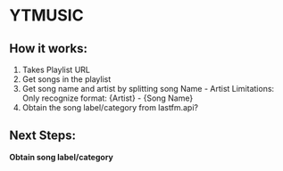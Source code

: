 # YTMUSIC
## How it works:
1. Takes Playlist URL
2. Get songs in the playlist
3. Get song name and artist by splitting song Name - Artist
    Limitations: Only recognize format: {Artist} - {Song Name} 
4. Obtain the song label/category from lastfm.api?

## Next Steps:
**Obtain song label/category**

